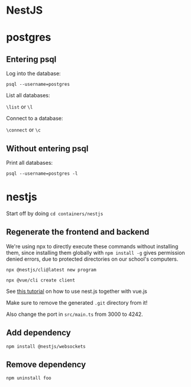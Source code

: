 # NestJS

# postgres

## Entering psql

Log into the database:

`psql --username=postgres`

List all databases:

`\list` or `\l`

Connect to a database:

`\connect` or `\c`

## Without entering psql

Print all databases:

`psql --username=postgres -l`

# nestjs

Start off by doing `cd containers/nestjs`

## Regenerate the frontend and backend

We're using npx to directly execute these commands without installing them, since installing them globally with `npm install -g` gives permission denied errors, due to protected directories on our school's computers.

`npx @nestjs/cli@latest new program`

`npx @vue/cli create client`

See [this tutorial](https://medium.com/js-dojo/how-to-serve-vue-with-nest-f23f10b33e1) on how to use nest.js together with vue.js

Make sure to remove the generated `.git` directory from it!

Also change the port in `src/main.ts` from 3000 to 4242.

## Add dependency

`npm install @nestjs/websockets`

## Remove dependency

`npm uninstall foo`
